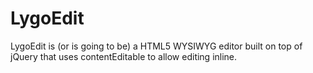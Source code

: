 LygoEdit
========
LygoEdit is (or is going to be) a HTML5 WYSIWYG editor built on top of jQuery that uses contentEditable to allow editing inline.
